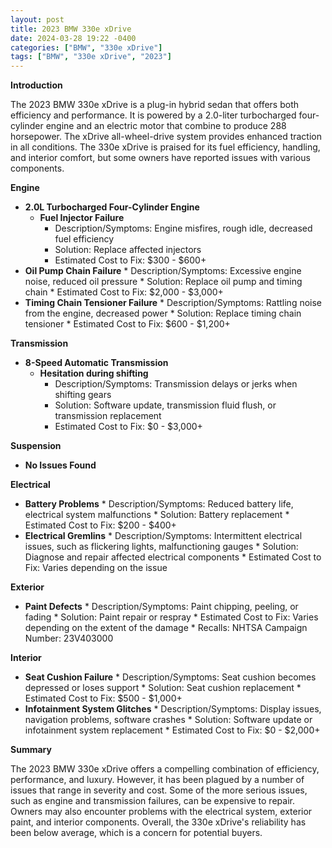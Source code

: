 ```yaml
---
layout: post
title: 2023 BMW 330e xDrive
date: 2024-03-28 19:22 -0400
categories: ["BMW", "330e xDrive"]
tags: ["BMW", "330e xDrive", "2023"]
---
```

**Introduction**

The 2023 BMW 330e xDrive is a plug-in hybrid sedan that offers both efficiency and performance. It is powered by a 2.0-liter turbocharged four-cylinder engine and an electric motor that combine to produce 288 horsepower. The xDrive all-wheel-drive system provides enhanced traction in all conditions. The 330e xDrive is praised for its fuel efficiency, handling, and interior comfort, but some owners have reported issues with various components.

**Engine**

* **2.0L Turbocharged Four-Cylinder Engine**
    * **Fuel Injector Failure**
        * Description/Symptoms: Engine misfires, rough idle, decreased fuel efficiency
        * Solution: Replace affected injectors
        * Estimated Cost to Fix: $300 - $600+
* **Oil Pump Chain Failure**
        * Description/Symptoms: Excessive engine noise, reduced oil pressure
        * Solution: Replace oil pump and timing chain
        * Estimated Cost to Fix: $2,000 - $3,000+
* **Timing Chain Tensioner Failure**
        * Description/Symptoms: Rattling noise from the engine, decreased power
        * Solution: Replace timing chain tensioner
        * Estimated Cost to Fix: $600 - $1,200+

**Transmission**

* **8-Speed Automatic Transmission**
    * **Hesitation during shifting**
        * Description/Symptoms: Transmission delays or jerks when shifting gears
        * Solution: Software update, transmission fluid flush, or transmission replacement
        * Estimated Cost to Fix: $0 - $3,000+

**Suspension**

* **No Issues Found**

**Electrical**

* **Battery Problems**
        * Description/Symptoms: Reduced battery life, electrical system malfunctions
        * Solution: Battery replacement
        * Estimated Cost to Fix: $200 - $400+
* **Electrical Gremlins**
        * Description/Symptoms: Intermittent electrical issues, such as flickering lights, malfunctioning gauges
        * Solution: Diagnose and repair affected electrical components
        * Estimated Cost to Fix: Varies depending on the issue

**Exterior**

* **Paint Defects**
        * Description/Symptoms: Paint chipping, peeling, or fading
        * Solution: Paint repair or respray
        * Estimated Cost to Fix: Varies depending on the extent of the damage
        * Recalls: NHTSA Campaign Number: 23V403000

**Interior**

* **Seat Cushion Failure**
        * Description/Symptoms: Seat cushion becomes depressed or loses support
        * Solution: Seat cushion replacement
        * Estimated Cost to Fix: $500 - $1,000+
* **Infotainment System Glitches**
        * Description/Symptoms: Display issues, navigation problems, software crashes
        * Solution: Software update or infotainment system replacement
        * Estimated Cost to Fix: $0 - $2,000+

**Summary**

The 2023 BMW 330e xDrive offers a compelling combination of efficiency, performance, and luxury. However, it has been plagued by a number of issues that range in severity and cost. Some of the more serious issues, such as engine and transmission failures, can be expensive to repair. Owners may also encounter problems with the electrical system, exterior paint, and interior components. Overall, the 330e xDrive's reliability has been below average, which is a concern for potential buyers.
